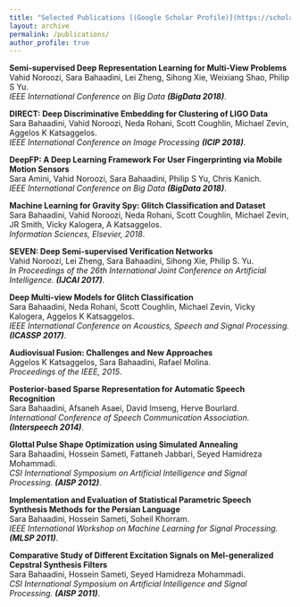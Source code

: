 ```yaml
---
title: "Selected Publications [(Google Scholar Profile)](https://scholar.google.com/citations?user=S6SfMu8AAAAJ&hl=en)"
layout: archive
permalink: /publications/
author_profile: true
---
```


<b>Semi-supervised Deep Representation Learning for Multi-View Problems</b> <br> Vahid Noroozi, Sara Bahaadini, Lei Zheng, Sihong Xie, Weixiang Shao, Philip S Yu. <br/><i>IEEE International Conference on Big Data <b>(BigData 2018)</b></i>.

<b>DIRECT: Deep Discriminative Embedding for Clustering of LIGO Data</b> <br> Sara Bahaadini, Vahid Noroozi, Neda Rohani, Scott Coughlin, Michael Zevin, Aggelos K Katsaggelos. <br/><i> IEEE International Conference on Image Processing <b>(ICIP 2018)</b></i>.

<b>DeepFP: A Deep Learning Framework For User Fingerprinting via Mobile Motion Sensors</b> <br> Sara Amini, Vahid Noroozi, Sara Bahaadini, Philip S Yu, Chris Kanich. <br/><i>IEEE International Conference on Big Data <b>(BigData 2018)</b></i>.

<b>Machine Learning for Gravity Spy: Glitch Classification and Dataset</b> <br> Sara Bahaadini, Vahid Noroozi, Neda Rohani, Scott Coughlin, Michael Zevin, JR Smith, Vicky Kalogera, A Katsaggelos. <br/><i>Information Sciences, Elsevier, 2018</i>.

<b>SEVEN: Deep Semi-supervised Verification Networks</b> <br> Vahid Noroozi, Lei Zheng, Sara Bahaadini, Sihong Xie, Philip S. Yu. <br/><i>In Proceedings of the 26th International Joint Conference on Artificial Intelligence. <b>(IJCAI 2017)</b></i>.

<b>Deep Multi-view Models for Glitch Classification </b> <br> Sara Bahaadini, Neda Rohani, Scott Coughlin, Michael Zevin, Vicky Kalogera, Aggelos K Katsaggelos. <br/><i>IEEE International Conference on Acoustics, Speech and Signal Processing. <b>(ICASSP 2017)</b></i>.

<b>Audiovisual Fusion: Challenges and New Approaches</b> <br> Aggelos K Katsaggelos, Sara Bahaadini, Rafael Molina. <br/><i>Proceedings of the IEEE, 2015</i>.

<b>Posterior-based Sparse Representation for Automatic Speech Recognition</b> <br> Sara Bahaadini, Afsaneh Asaei, David Imseng, Herve Bourlard. <br/><i>International Conference of Speech Communication Association. <b>(Interspeech 2014)</b></i>.

<b>Glottal Pulse Shape Optimization using Simulated Annealing</b> <br> Sara Bahaadini, Hossein Sameti, Fattaneh Jabbari, Seyed Hamidreza Mohammadi. <br/><i>CSI International Symposium on Artificial Intelligence and Signal Processing. <b>(AISP 2012)</b></i>.

<b>Implementation and Evaluation of Statistical Parametric Speech Synthesis Methods for the Persian Language</b> <br> Sara Bahaadini, Hossein Sameti, Soheil Khorram. <br/><i>IEEE International Workshop on Machine Learning for Signal Processing. <b>(MLSP 2011)</b></i>.

<b>Comparative Study of Different Excitation Signals on Mel-generalized Cepstral Synthesis Filters</b> <br>Sara Bahaadini, Hossein Sameti, Seyed Hamidreza Mohammadi. <br/><i>CSI International Symposium on Artificial Intelligence and Signal Processing. <b>(AISP 2011)</b></i>.
